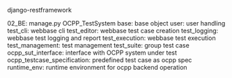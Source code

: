 django-restframework

02_BE:
	manage.py
	OCPP_TestSystem
    base: base object
		user: user handling
		test_cli: webbase cli
		test_editor: webbase test case creation
		test_logging: webbase test logging and report
		test_execution: webbase test execution
		test_management: test management
		test_suite: group test case
    ocpp_sut_interface: interface with OCPP system under test
    ocpp_testcase_specification: predefined test case as ocpp spec
    runtime_env: runtime environment for ocpp backend operation

